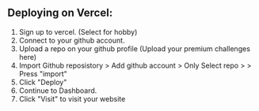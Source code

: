 ## Deploying on Vercel:

1. Sign up to vercel. (Select for hobby)
2. Connect to your github account.
3. Upload a repo on your github profile (Upload your premium challenges here)
4. Import Github reposistory > Add github account > Only Select repo > <YourRepo> > Press "import"
5. Click "Deploy"
6. Continue to Dashboard.
7. Click "Visit" to visit your website 